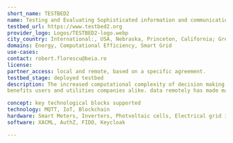 ```yaml
---
short_name: TESTBED2
name: Testing and Evaluating Sophisticated information and communication Technologies for enaBling scalablE smart griD Deployment
testbed_url: https://www.testbed2.org
provider_logo: Logos/TESTBED2-logo.webp
city_country: International:, USA, Nebraska, Princeton, California; Greece, Marousi; UK, Durham, Newcastle, Edinburgh; France, Paris; Germany, Tuebingen; Austria, Klagenfurt; Netherlands, Haarlem; Romania, Bucharest; Switzerland, Poidoux; China, Beijing, Nanjing, Guangzhou
domains: Energy, Computational Efficiency, Smart Grid
use-cases: 
contact: robert.florescu@beia.ro
license: 
partner_access: local and remote, based on a specific agreement.
testbed_stage: deployed testbed
description: The increased computational complexity of decision making in extensive smart grid networks and limited performance due to unoptimized large-scale implementations of smart grids have lead to an urgent call-to-action; The combination of interdisciplinary wisdom has lead to the evolution of decarbonized power, heat and transport systems and especially optimization in large smart grid networks. The combination of IoT solutions, Artificial Intelligence and Blockchain technology have lead to the development of a more robust, reliable, efficient and secure network, which 
benefits users and utilities companies alike. data remotely has made maintenance and repairing tasks an ease, as there is no longer a necessity to waste specialists time on localizing the source of the issue. Additionally, IoT has offered consumers live access to their consumption data, thus facilitating the payment of bills. Blockchain together with cryptography has made significant improvements to the underlying security of the network, by firstly ensuring the authenticity of the information circulated between network nodes and secondly by scrambling the data, in order to prevent potential malicious users from finding out essential information regarding the consumer’s energy usage habits. Artificial Intelligence aims at optimizing the information flow and integrating supervisory control and data acquisition (SCADA) into the network, thus providing interoperability with existing grid architecture.

concept: key technological blocks supported 
technology: MQTT, IoT, Blockchain
hardware: Smart Meters, Inverters, Photvoltaic cells, Electrical grid infrastructure, FIDO
software: XACML, AuthZ, FIDO, Keycloak

---
```

